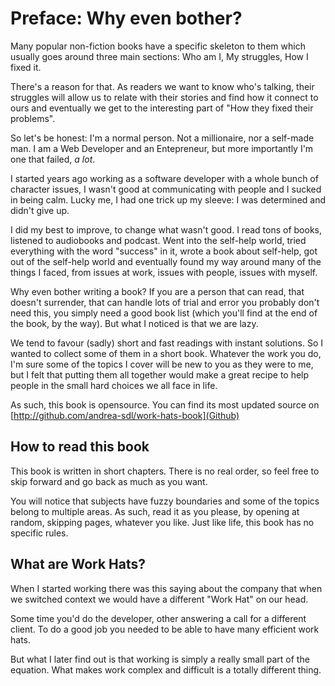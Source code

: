 # Preface: Why even bother?

Many popular non-fiction books have a specific skeleton to them which usually goes around three main sections: Who am I, My struggles, How I fixed it.

There's a reason for that. 
As readers we want to know who's talking, their struggles will allow us to relate with their stories and find how it connect to ours and eventually we get to the interesting part of "How they fixed their problems".

So let's be honest: I'm a normal person. Not a millionaire, nor a self-made man.
I am a Web Developer and an Entepreneur, but more importantly I'm one that failed, _a lot_.

I started years ago working as a software developer with a whole bunch of character issues, I wasn't good at communicating with people and I sucked in being calm.
Lucky me, I had one trick up my sleeve: I was determined and didn't give up.

I did my best to improve, to change what wasn't good.
I read tons of books, listened to audiobooks and podcast. Went into the self-help world, tried everything with the word "success" in it, wrote a book about self-help, got out of the self-help world and eventually found my way around many of the things I faced, from issues at work, issues with people, issues with myself.

Why even bother writing a book?
If you are a person that can read, that doesn't surrender, that can handle lots of trial and error you probably don't need this, you simply need a good book list (which you'll find at the end of the book, by the way).
But what I noticed is that we are lazy.

We tend to favour (sadly) short and fast readings with instant solutions.
So I wanted to collect some of them in a short book.
Whatever the work you do, I'm sure some of the topics I cover will be new to you as they were to me, but I felt that putting them all together would make a great recipe to help people in the small hard choices we all face in life.

As such, this book is opensource. 
You can find its most updated source on [http://github.com/andrea-sdl/work-hats-book](Github)

## How to read this book

This book is written in short chapters. 
There is no real order, so feel free to skip forward and go back as much as you want.

You will notice that subjects have fuzzy boundaries and some of the topics belong to multiple areas.
As such, read it as you please, by opening at random, skipping pages, whatever you like.
Just like life, this book has no specific rules.

## What are Work Hats?

When I started working there was this saying about the company that when we switched context we would have a different "Work Hat" on our head.

Some time you'd do the developer, other answering a call for a different client.
To do a good job you needed to be able to have many efficient work hats.

But what I later find out is that working is simply a really small part of the equation. What makes work complex and difficult is a totally different thing.
